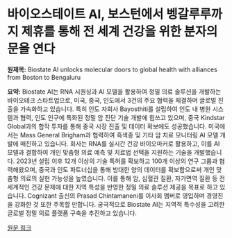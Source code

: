 # 바이오스테이트 AI, 보스턴에서 벵갈루루까지 제휴를 통해 전 세계 건강을 위한 분자의 문을 연다

**원제목:** Biostate AI unlocks molecular doors to global health with alliances from Boston to Bengaluru

**요약:** Biostate AI는 RNA 시퀀싱과 AI 모델을 활용하여 정밀 의료 솔루션을 개발하는 바이오테크 스타트업으로, 미국, 중국, 인도에서 3건의 주요 협력을 체결하며 글로벌 진출을 가속화하고 있습니다.  특히 인도 자회사 Bayosthiti를 설립하여 인도 내 병원 시스템과 협력, 인도 인구에 특화된 정밀 암 진단 기술 개발에 힘쓰고 있으며, 중국 Kindstar Global과의 합작 투자를 통해 중국 시장 진출 및 데이터 확보에도 성공했습니다.  미국에서는 Mass General Brigham과 협력하여 흑색종 및 기타 암 치료 모니터링 AI 모델 개발에 매진하고 있습니다.  회사는 RNA를 실시간 건강 바이오마커로 활용하고, 이를 AI 모델과 결합하여 개인 맞춤형 의료 예측 및 치료법 선택을 지원하는 기술을 개발했습니다.  2023년 설립 이후 12개 이상의 기술 특허를 확보하고 100개 이상의 연구 그룹과 협력해왔으며,  중국과 인도 파트너십을 통해 방대한 양의 데이터를 확보함으로써  개인 맞춤형 의료의 실현 가능성을 높였습니다.  이를 통해 암, 심혈관 질환, 자가면역 질환 등 전 세계적인 건강 문제에 대한 지역 특성을 반영한 정밀 의료 솔루션 제공을 목표로 하고 있습니다.  Cognizant 출신의 Prasad Chintamaneni를 이사회 멤버로 영입하며 경영진을 강화한 것 또한 주목할 만합니다.  궁극적으로 Biostate AI는 지역적 특수성을 고려한 글로벌 정밀 의료 플랫폼 구축을 추진하고 있습니다.

[원문 링크](https://www.globenewswire.com/news-release/2025/07/24/3121102/0/en/Biostate-AI-unlocks-molecular-doors-to-global-health-with-alliances-from-Boston-to-Bengaluru.html)
